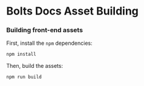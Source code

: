 Bolts Docs Asset Building
=========================

### Building front-end assets

First, install the `npm` dependencies:

```bash
npm install
```

Then, build the assets:

```bash
npm run build
```
